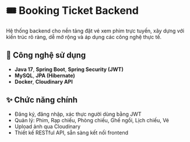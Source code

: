# 🎟️ Booking Ticket Backend

Hệ thống backend cho nền tảng đặt vé xem phim trực tuyến, xây dựng với kiến trúc rõ ràng, dễ mở rộng và áp dụng các công nghệ thực tế.

## 🔧 Công nghệ sử dụng

- **Java 17**, **Spring Boot**, **Spring Security (JWT)**
- **MySQL**, **JPA (Hibernate)**
- **Docker**, **Cloudinary API**

## ✨ Chức năng chính

- Đăng ký, đăng nhập, xác thực người dùng bằng JWT
- Quản lý: Phim, Rạp chiếu, Phòng chiếu, Ghế ngồi, Lịch chiếu, Vé
- Upload ảnh qua Cloudinary
- Thiết kế RESTful API, sẵn sàng kết nối frontend


